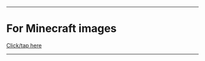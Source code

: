 
***

# For Minecraft images

[Click/tap here](https://github.com/seanpm2001/SeansLifeArchive_Images_Minecraft)

***

